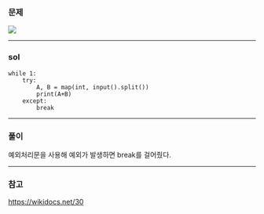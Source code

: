 ### 문제

![](https://images.velog.io/images/chestnut1044/post/58c64c72-2244-4d1b-8e43-f537de4d7b5b/image.png)

---
### sol
```
while 1:
    try:
        A, B = map(int, input().split())
        print(A+B)
    except:
        break
```


---

### 풀이
예외처리문을 사용해 예외가 발생하면 break를 걸어줬다. 

---

### 참고
https://wikidocs.net/30